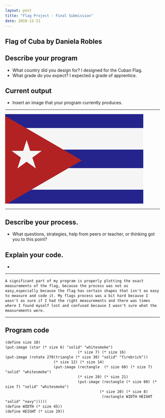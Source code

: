```yaml
---
layout: post
title: "Flag Project - Final Submission"
date: 2018-12-21
---
```


## Flag of Cuba by Daniela Robles

## Describe your program

-   What country did you design for? I designed for the Cuban Flag.
-   What grade do you expect? I expected a grade of apprentice.

<!--- Delete this comment and add your writing -->

## Current output

-   Insert an image that your program currently produces. 

* * *
![Flag](/images/flag.png)
* * *

## Describe your process.

-   What questions, strategies, help from peers or teacher, or thinking got you to this point?
<!--- Delete this comment and add your writing -->


## Explain your code.

- 
* * *
```
A significant part of my program is properly plotting the exact measurements of the flag, because the process was not as easy,especially because the flag has certain shapes that isn't as easy to measure and code it. My flags process was a bit hard because I wasn't as sure if I had the right measurements and there was times where I found myself lost and confused because I wasn't sure what the measurements were.
```

* * *
 
<!--- Delete this comment and add your writing -->


## Program code

```
(define size 10)
(put-image (star (* size 6) "solid" "whitesmoke")
                                 (* size 7) (* size 16)
(put-image (rotate 270(triangle (* size 30) "solid" "firebrick"))
                      (* size 12) (* size 14)
                      (put-image (rectangle  (* size 60) (* size 7) "solid" "whitesmoke")
                                 (* size 20) (* size 21)
                                 (put-image (rectangle (* size 60) (* size 7) "solid" "whitesmoke")
                                           (* size 20) (* size 8) 
                                            (rectangle WIDTH HEIGHT "solid" "navy")))))
(define WIDTH (* size 45))
(define HEIGHT (* size 29))

```
